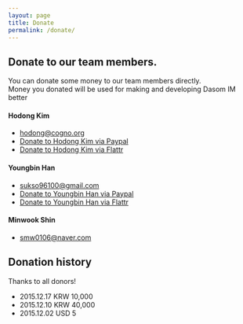 ```yaml
---
layout: page
title: Donate
permalink: /donate/
---
```


## Donate to our team members.
You can donate some money to our team members directly.  
Money you donated will be used for making and developing Dasom IM better

#### Hodong Kim 
 - hodong@cogno.org
 - [Donate to Hodong Kim via Paypal](https://www.paypal.com/cgi-bin/webscr?cmd=_donations&business=hodong%40cogno%2eorg&lc=MR&item_name=Donate%20to%20Hodong%20Kim%2c%20A%20Member%20of%20the%20Dasom%20IM%20Team&no_note=0&currency_code=USD&bn=PP%2dDonationsBF%3abtn_donateCC_LG%2egif%3aNonHostedGuest)
 - [Donate to Hodong Kim via Flattr](https://flattr.com/profile/hodong)

#### Youngbin Han
 - sukso96100@gmail.com
 - [Donate to Youngbin Han via Paypal](https://www.paypal.com/cgi-bin/webscr?cmd=_donations&business=sukso96100%40gmail%2ecom&lc=MR&item_name=Donate%20to%20Youngbin%20Han%2c%20A%20Member%20of%20the%20Dasom%20IM%20Team&no_note=0&currency_code=USD&bn=PP%2dDonationsBF%3abtn_donateCC_LG%2egif%3aNonHostedGuest)
 - [Donate to Youngbin Han via Flattr](https://flattr.com/profile/sukso96100)

#### Minwook Shin
 - smw0106@naver.com
 
## Donation history

Thanks to all donors!

- 2015.12.17 KRW 10,000
- 2015.12.10 KRW 40,000
- 2015.12.02 USD 5
